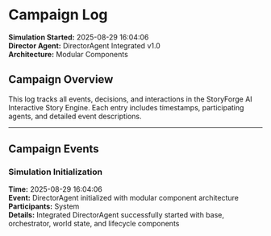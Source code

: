 # Campaign Log

**Simulation Started:** 2025-08-29 16:04:06  
**Director Agent:** DirectorAgent Integrated v1.0  
**Architecture:** Modular Components  

## Campaign Overview

This log tracks all events, decisions, and interactions in the StoryForge AI Interactive Story Engine.
Each entry includes timestamps, participating agents, and detailed event descriptions.

---

## Campaign Events

### Simulation Initialization
**Time:** 2025-08-29 16:04:06  
**Event:** DirectorAgent initialized with modular component architecture  
**Participants:** System  
**Details:** Integrated DirectorAgent successfully started with base, orchestrator, world state, and lifecycle components

